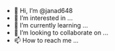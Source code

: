- 👋 Hi, I’m @janad648
- 👀 I’m interested in ...
- 🌱 I’m currently learning ...
- 💞️ I’m looking to collaborate on ...
- 📫 How to reach me ...

<!---
janad648/janad648 is a ✨ special ✨ repository because its `README.md` (this file) appears on your GitHub profile.
You can click the Preview link to take a look at your changes.
--->
